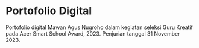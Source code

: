 # Portofolio Digital

Portofolio digital Mawan Agus Nugroho dalam kegiatan seleksi Guru Kreatif pada Acer Smart School Award, 2023.
Penjurian tanggal 31 November 2023.
